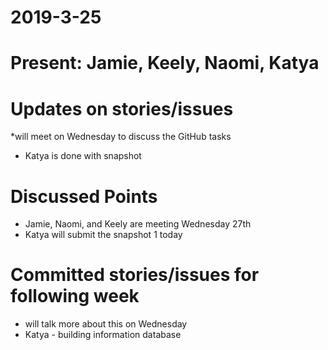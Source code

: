 # 2019-3-25
# Present: Jamie, Keely, Naomi, Katya 
# Updates on stories/issues
*will meet on Wednesday to discuss the GitHub tasks
* Katya is done with snapshot
# Discussed Points
* Jamie, Naomi, and Keely are meeting Wednesday 27th
* Katya will submit the snapshot 1 today
# Committed stories/issues for following week
* will talk more about this on Wednesday 
* Katya - building information database
